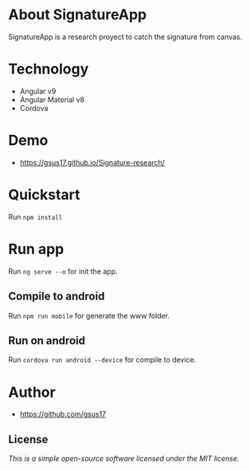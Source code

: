 # About SignatureApp
SignatureApp is a research proyect to catch the signature from canvas.

# Technology
* Angular v9
* Angular Material v8
* Cordova

# Demo
* https://gsus17.github.io/Signature-research/

# Quickstart
Run `npm install` 

# Run app
Run `ng serve --o`  for init the app.

## Compile to android
Run `npm run mobile` for generate the www folder.

## Run on android
Run `cordova run android --device` for compile to device.

# Author
* https://github.com/gsus17

## License
*This is a simple open-source software licensed under the MIT license.*
